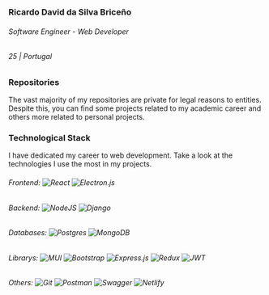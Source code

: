 ### Ricardo David da Silva Briceño 
###### Software Engineer - Web Developer
###### 25 | Portugal

### Repositories
The vast majority of my repositories are private for legal reasons to entities. Despite this, you can find some projects related to my academic career and others more related to personal projects.

### Technological Stack
I have dedicated my career to web development. Take a look at the technologies I use the most in my projects.

###### Frontend:  ![React](https://img.shields.io/badge/react-%2320232a.svg?style=for-the-badge&logo=react&logoColor=%2361DAFB) ![Electron.js](https://img.shields.io/badge/Electron-191970?style=for-the-badge&logo=Electron&logoColor=white)
###### Backend:  ![NodeJS](https://img.shields.io/badge/node.js-6DA55F?style=for-the-badge&logo=node.js&logoColor=white) 	![Django](https://img.shields.io/badge/django-%23092E20.svg?style=for-the-badge&logo=django&logoColor=white)
###### Databases: ![Postgres](https://img.shields.io/badge/postgres-%23316192.svg?style=for-the-badge&logo=postgresql&logoColor=white) ![MongoDB](https://img.shields.io/badge/MongoDB-%234ea94b.svg?style=for-the-badge&logo=mongodb&logoColor=white)
###### Librarys: ![MUI](https://img.shields.io/badge/MUI-%230081CB.svg?style=for-the-badge&logo=mui&logoColor=white) 	![Bootstrap](https://img.shields.io/badge/bootstrap-%23563D7C.svg?style=for-the-badge&logo=bootstrap&logoColor=white) ![Express.js](https://img.shields.io/badge/express.js-%23404d59.svg?style=for-the-badge&logo=express&logoColor=%2361DAFB) ![Redux](https://img.shields.io/badge/redux-%23593d88.svg?style=for-the-badge&logo=redux&logoColor=white) ![JWT](https://img.shields.io/badge/JWT-black?style=for-the-badge&logo=JSON%20web%20tokens) 
###### Others: ![Git](https://img.shields.io/badge/git-%23F05033.svg?style=for-the-badge&logo=git&logoColor=white) 	![Postman](https://img.shields.io/badge/Postman-FF6C37?style=for-the-badge&logo=postman&logoColor=white) ![Swagger](https://img.shields.io/badge/-Swagger-%23Clojure?style=for-the-badge&logo=swagger&logoColor=white) 	![Netlify](https://img.shields.io/badge/netlify-%23000000.svg?style=for-the-badge&logo=netlify&logoColor=#00C7B7)
